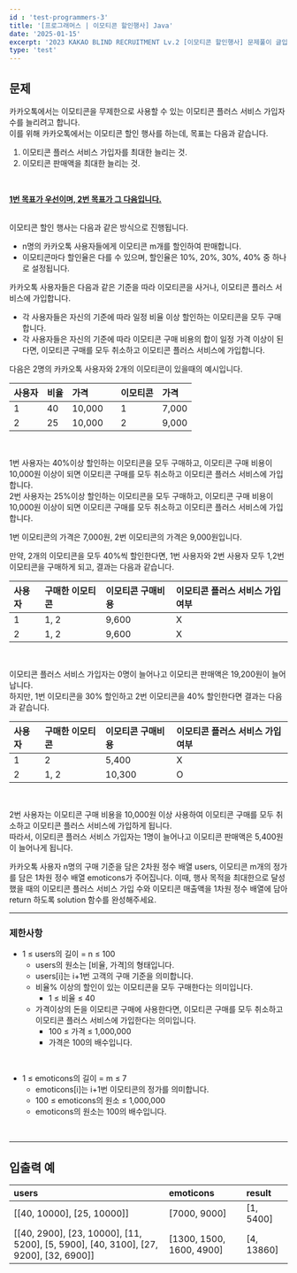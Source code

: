 ```yaml
---
id : 'test-programmers-3'
title: '[프로그래머스 | 이모티콘 할인행사] Java'
date: '2025-01-15'
excerpt: '2023 KAKAO BLIND RECRUITMENT Lv.2 [이모티콘 할인행사] 문제풀이 글입니다. 아직 푸는중임'
type: 'test'
---
```


## 문제

카카오톡에서는 이모티콘을 무제한으로 사용할 수 있는 이모티콘 플러스 서비스 가입자 수를 늘리려고 합니다.<br>
이를 위해 카카오톡에서는 이모티콘 할인 행사를 하는데, 목표는 다음과 같습니다.<br>

1. 이모티콘 플러스 서비스 가입자를 최대한 늘리는 것.
2. 이모티콘 판매액을 최대한 늘리는 것.
<br>

<u>**1번 목표가 우선이며, 2번 목표가 그 다음입니다.**</u><br><br>

이모티콘 할인 행사는 다음과 같은 방식으로 진행됩니다.
* n명의 카카오톡 사용자들에게 이모티콘 m개를 할인하여 판매합니다.
* 이모티콘마다 할인율은 다를 수 있으며, 할인율은 10%, 20%, 30%, 40% 중 하나로 설정됩니다.<br>

카카오톡 사용자들은 다음과 같은 기준을 따라 이모티콘을 사거나, 이모티콘 플러스 서비스에 가입합니다.
* 각 사용자들은 자신의 기준에 따라 일정 비율 이상 할인하는 이모티콘을 모두 구매합니다.
* 각 사용자들은 자신의 기준에 따라 이모티콘 구매 비용의 합이 일정 가격 이상이 된다면, 이모티콘 구매를 모두 취소하고 이모티콘 플러스 서비스에 가입합니다.<br>

다음은 2명의 카카오톡 사용자와 2개의 이모티콘이 있을때의 예시입니다.<br>

|사용자|비율|가격||이모티콘|가격|
|:-|:-|:-|:-:|:-|:-|
|1|40|10,000||1|7,000|
|2|25|10,000||2|9,000|

<br>

1번 사용자는 40%이상 할인하는 이모티콘을 모두 구매하고, 이모티콘 구매 비용이 10,000원 이상이 되면 이모티콘 구매를 모두 취소하고 이모티콘 플러스 서비스에 가입합니다.<br>
2번 사용자는 25%이상 할인하는 이모티콘을 모두 구매하고, 이모티콘 구매 비용이 10,000원 이상이 되면 이모티콘 구매를 모두 취소하고 이모티콘 플러스 서비스에 가입합니다.<br>

1번 이모티콘의 가격은 7,000원, 2번 이모티콘의 가격은 9,000원입니다.<br>

만약, 2개의 이모티콘을 모두 40%씩 할인한다면, 1번 사용자와 2번 사용자 모두 1,2번 이모티콘을 구매하게 되고, 결과는 다음과 같습니다.<br>

|사용자|구매한 이모티콘|이모티콘 구매비용|이모티콘 플러스 서비스 가입 여부|
|:-|:-|:-|:-|
|1|1, 2|9,600|X|
|2|1, 2|9,600|X|

<br>

이모티콘 플러스 서비스 가입자는 0명이 늘어나고 이모티콘 판매액은 19,200원이 늘어납니다.<br>
하지만, 1번 이모티콘을 30% 할인하고 2번 이모티콘을 40% 할인한다면 결과는 다음과 같습니다.<br>

|사용자|구매한 이모티콘|이모티콘 구매비용|이모티콘 플러스 서비스 가입 여부|
|:-|:-|:-|:-|
|1|2|5,400|X|
|2|1, 2|10,300|O|

<br>

2번 사용자는 이모티콘 구매 비용을 10,000원 이상 사용하여 이모티콘 구매를 모두 취소하고 이모티콘 플러스 서비스에 가입하게 됩니다.<br>
따라서, 이모티콘 플러스 서비스 가입자는 1명이 늘어나고 이모티콘 판매액은 5,400원이 늘어나게 됩니다.<br>

카카오톡 사용자 n명의 구매 기준을 담은 2차원 정수 배열 users, 이모티콘 m개의 정가를 담은 1차원 정수 배열 emoticons가 주어집니다. 이때, 행사 목적을 최대한으로 달성했을 때의 이모티콘 플러스 서비스 가입 수와 이모티콘 매출액을 1차원 정수 배열에 담아 return 하도록 solution 함수를 완성해주세요.<br>

***

### 제한사항

* 1 ≤ users의 길이 = n ≤ 100
    * users의 원소는 [비율, 가격]의 형태입니다.
    * users[i]는 i+1번 고객의 구매 기준을 의미합니다.
    * 비율% 이상의 할인이 있는 이모티콘을 모두 구매한다는 의미입니다.
        * 1 ≤ 비율 ≤ 40
    * 가격이상의 돈을 이모티콘 구매에 사용한다면, 이모티콘 구매를 모두 취소하고 이모티콘 플러스 서비스에 가입한다는 의미입니다.
        * 100 ≤ 가격 ≤ 1,000,000
        * 가격은 100의 배수입니다.
<br>

* 1 ≤ emoticons의 길이 = m ≤ 7
    * emoticons[i]는 i+1번 이모티콘의 정가를 의미합니다.
    * 100 ≤ emoticons의 원소 ≤ 1,000,000
    * emoticons의 원소는 100의 배수입니다.
<br>

***

## 입출력 예

|users|emoticons|result|
|:-|:-|:-|
|\[[40, 10000], [25, 10000]]|[7000, 9000]|[1, 5400]|
|\[[40, 2900], [23, 10000], [11, 5200], [5, 5900], [40, 3100], [27, 9200], [32, 6900]]|[1300, 1500, 1600, 4900]|[4, 13860]|